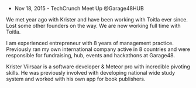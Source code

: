 * Nov 18, 2015 - TechCrunch Meet Up @Garage48HUB

We met year ago with Krister and have been working with Toitla ever since. Lost some other founders on the way. We are now working full time with Toitla.

I am experienced entrepreneur with 8 years of management practice. Previously ran my own international company active in 8 countries and were responsible for fundraising, hub, events and hackathons at Garage48.

Krister Viirsaar is a software developer & Meteor pro with incredible pivoting skills. He was previously involved with developing national wide study system and worked with his own app for book publishers.
